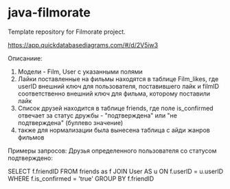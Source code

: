# java-filmorate
Template repository for Filmorate project.


https://app.quickdatabasediagrams.com/#/d/2V5iw3

Описаниие:
1. Модели - Film, User с указанными полями
2. Лайки поставленные на фильмы находятся в таблице Film_likes, где userID внешний ключ для пользователя, поставившего лайк и filmID соответственно внешний ключ для фильма, которому поставили лайк
3. Список друзей находится в таблице friends, где поле is_confirmed отвечает за статус дружбы - "подтверждена" или "не подтверждена" (буллево значение)
4. также для нормализации была вынесена таблица с айди жанров фильмов

Примеры запросов: 
Друзья определенного пользователя со статусом подтверждено:

SELECT f.friendID
FROM friends as f
JOIN User AS u ON f.userID = u.userID
WHERE f.is_confirmed = 'true'
GROUP BY f.friendID
